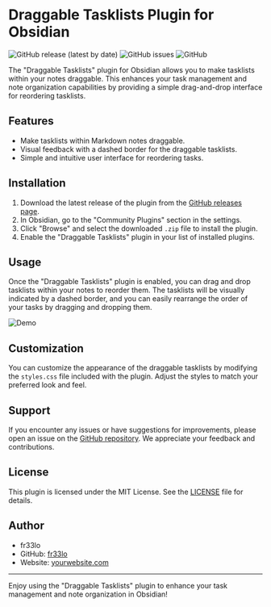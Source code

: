 # Draggable Tasklists Plugin for Obsidian

![GitHub release (latest by date)](https://img.shields.io/github/v/release/fr33lo/draggable-tasklists-plugin)
![GitHub issues](https://img.shields.io/github/issues/fr33lo/draggable-tasklists-plugin)
![GitHub](https://img.shields.io/github/license/fr33lo/draggable-tasklists-plugin)

The "Draggable Tasklists" plugin for Obsidian allows you to make tasklists within your notes draggable. This enhances your task management and note organization capabilities by providing a simple drag-and-drop interface for reordering tasklists.

## Features

- Make tasklists within Markdown notes draggable.
- Visual feedback with a dashed border for the draggable tasklists.
- Simple and intuitive user interface for reordering tasks.

## Installation

1. Download the latest release of the plugin from the [GitHub releases page](https://github.com/fr33lo/draggable-tasklists-plugin/releases).
2. In Obsidian, go to the "Community Plugins" section in the settings.
3. Click "Browse" and select the downloaded `.zip` file to install the plugin.
4. Enable the "Draggable Tasklists" plugin in your list of installed plugins.

## Usage

Once the "Draggable Tasklists" plugin is enabled, you can drag and drop tasklists within your notes to reorder them. The tasklists will be visually indicated by a dashed border, and you can easily rearrange the order of your tasks by dragging and dropping them.

![Demo](demo.gif)

## Customization

You can customize the appearance of the draggable tasklists by modifying the `styles.css` file included with the plugin. Adjust the styles to match your preferred look and feel.

## Support

If you encounter any issues or have suggestions for improvements, please open an issue on the [GitHub repository](https://github.com/fr33lo/draggable-tasklists-plugin/issues). We appreciate your feedback and contributions.

## License

This plugin is licensed under the MIT License. See the [LICENSE](LICENSE) file for details.

## Author

- fr33lo
- GitHub: [fr33lo](https://github.com/fr33lo)
- Website: [yourwebsite.com](https://freelo.world)

---

Enjoy using the "Draggable Tasklists" plugin to enhance your task management and note organization in Obsidian!
